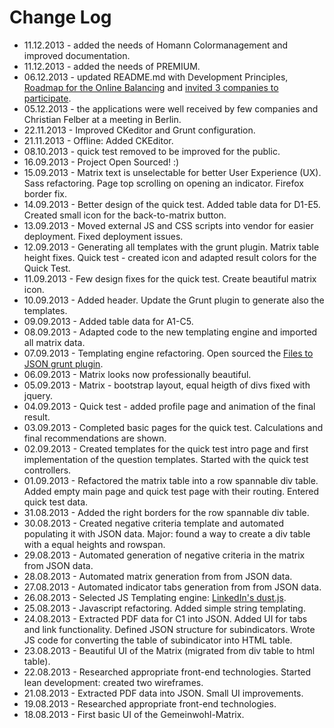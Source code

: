 # Change Log

* 11.12.2013 - added the needs of Homann Colormanagement and improved documentation.
* 11.12.2013 - added the needs of PREMIUM.
* 06.12.2013 - updated README.md with Development Principles, [Roadmap for the Online Balancing](ECG_Online_Balancing_Roadmap_de.md) and [invited 3 companies to participate](docs/ECG_Online_Balancing_Roadmap_de.md#mitgestalten).
* 05.12.2013 - the applications were well received by few companies and Christian Felber at a meeting in Berlin.
* 22.11.2013 - Improved CKeditor and Grunt configuration.
* 21.11.2013 - Offline: Added CKEditor.
* 08.10.2013 - quick test removed to be improved for the public.
* 16.09.2013 - Project Open Sourced! :)
* 15.09.2013 - Matrix text is unselectable for better User Experience (UX). Sass refactoring. Page top scrolling on opening an indicator. Firefox border fix.
* 14.09.2013 - Better design of the quick test. Added table data for D1-E5. Created small icon for the back-to-matrix button.
* 13.09.2013 - Moved external JS and CSS scripts into vendor for easier deployment. Fixed deployment issues.
* 12.09.2013 - Generating all templates with the grunt plugin. Matrix table height fixes. Quick test - created icon and adapted result colors for the Quick Test.
* 11.09.2013 - Few design fixes for the quick test. Create beautiful matrix icon.
* 10.09.2013 - Added header. Update the Grunt plugin to generate also the templates.
* 09.09.2013 - Added table data for A1-C5.
* 08.09.2013 - Adapted code to the new templating engine and imported all matrix data.
* 07.09.2013 - Templating engine refactoring. Open sourced the [Files to JSON grunt plugin](https://github.com/sinnwerkstatt/grunt-files-to-json-appender).
* 06.09.2013 - Matrix looks now professionally beautiful.
* 05.09.2013 - Matrix - bootstrap layout, equal heigth of divs fixed with jquery.
* 04.09.2013 - Quick test - added profile page and animation of the final result.
* 03.09.2013 - Completed basic pages for the quick test. Calculations and final recommendations are shown.
* 02.09.2013 - Created templates for the quick test intro page and first implementation of the question templates. Started with the quick test controllers.
* 01.09.2013 - Refactored the matrix table into a row spannable div table. Added empty main page and quick test page with their routing. Entered quick test data.
* 31.08.2013 - Added the right borders for the row spannable div table.
* 30.08.2013 - Created negative criteria template and automated populating it with JSON data. Major: found a way to create a div table with a equal heights and rowspan.
* 29.08.2013 - Automated generation of negative criteria in the matrix from JSON data.
* 28.08.2013 - Automated matrix generation from from JSON data.
* 27.08.2013 - Automated indicator tabs generation from from JSON data.
* 26.08.2013 - Selected JS Templating engine: [LinkedIn's dust.js](http://linkedin.github.io/dustjs/).
* 25.08.2013 - Javascript refactoring. Added simple string templating.
* 24.08.2013 - Extracted PDF data for C1 into JSON. Added UI for tabs and link functionality. Defined JSON structure for subindicators. Wrote JS code for converting the table of subindicator into HTML table.
* 23.08.2013 - Beautiful UI of the Matrix (migrated from div table to html table).
* 22.08.2013 - Researched appropriate front-end technologies. Started lean development: created two wireframes.
* 21.08.2013 - Extracted PDF data into JSON. Small UI improvements.
* 19.08.2013 - Researched appropriate front-end technologies.
* 18.08.2013 - First basic UI of the Gemeinwohl-Matrix.
